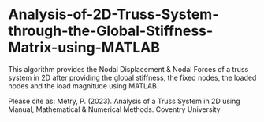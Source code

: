 # Analysis-of-2D-Truss-System-through-the-Global-Stiffness-Matrix-using-MATLAB
This algorithm provides the Nodal Displacement &amp; Nodal Forces of a truss system in 2D after providing the global stiffness, the fixed nodes, the loaded nodes and the load magnitude using MATLAB.

Please cite as: Metry, P. (2023). Analysis of a Truss System in 2D using Manual, Mathematical & Numerical Methods. Coventry University

